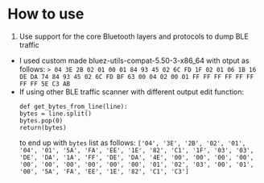 # How to use
1. Use support for the core Bluetooth layers and protocols to dump BLE traffic
  - I used custom made bluez-utils-compat-5.50-3-x86_64 with otput as follows:
    `> 04 3E 2B 02 01 00 01 84 93 45 02 6C FD 1F 02 01 06 1B 16 DE DA 74 84 93 45 02 6C FD BF 63 00 04 02 00 01 FF FF FF FF FF FF FF FF 5E C3 AB`
  - If using other BLE traffic scanner with different output edit function:
    ```
    def get_bytes_from_line(line):
    bytes = line.split()
    bytes.pop(0)
    return(bytes)
    ```
    to end up with `bytes` list as follows:
    `['04', '3E', '2B', '02', '01', '04', '01', '5A', 'FA', 'EE', '1E', '82', 'C1', '1F', '03', '03', 'DE', 'DA', '1A', 'FF', 'DE', 'DA', '4E', '00', '00', '00', '00', '00', '00', '00', '00', '00', '00', '01', '02', '03', '00', '01', '00', '5A', 'FA', 'EE', '1E', '82', 'C1', 'C3']`
